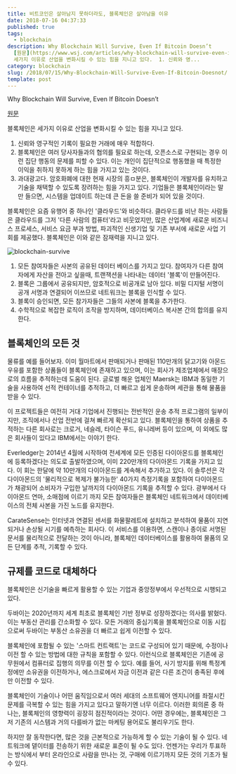 ```yaml
---
title: 비트코인은 살아남지 못하더라도, 블록체인은 살아남을 이유
date: 2018-07-16 04:37:33
published: true
tags:
  - blockchain
description: Why Blockchain Will Survive, Even If Bitcoin Doesn’t
  [원문](https://www.wsj.com/articles/why-blockchain-will-survive-even-if-bitcoin-doesnt-1520769600)  블록체인은
  세가지 이유로 산업을 변화시킬 수 있는 힘을 지니고 있다.  1. 신뢰와 영...
category: blockchain
slug: /2018/07/15/Why-Blockchain-Will-Survive-Even-If-Bitcoin-Doesnot/
template: post
---
```

Why Blockchain Will Survive, Even If Bitcoin Doesn’t

[원문](https://www.wsj.com/articles/why-blockchain-will-survive-even-if-bitcoin-doesnt-1520769600)

블록체인은 세가지 이유로 산업을 변화시킬 수 있는 힘을 지니고 있다.

1. 신뢰와 영구적인 기록이 필요한 거래에 매우 적합하다.
2. 블록체인은 여러 당사자들과의 협의를 필요로 하는데, 오픈소스로 구현되는 경우 이런 집단 행동의 문제를 피할 수 있다. 이는 개인이 집단적으로 행동했을 때 특정한 이익을 취하지 못하게 하는 힘을 가지고 있는 것이다.
3. 과대광고다. 암호화폐에 대한 현재 시장의 흥ㅁ분은, 블록체인이 개발자를 유치하고 기술을 채택할 수 있도록 장려하는 힘을 가지고 있다. 기업들은 블록체인이라는 말만 들으면, 시스템을 업데이트 하는데 큰 돈을 쓸 준비가 되어 있을 것이다.

블록체인은 요즘 유행어 중 하나인 '클라우드'와 비슷하다. 클라우드를 비난 하는 사람들은 클라우드를 그저 '다른 사람의 컴퓨터'라고 비웃었지만, 많은 산업계에 새로운 비즈니스 프로세스, 서비스 요금 부과 방법, 파괴적인 신생기업 및 기존 부서에 새로운 사업 기회를 제공했다. 블록체인은 이와 같은 잠재력을 지니고 있다.

![blockchain-survive](../images/blockchain-survive.png)

1. 모든 참여자들은 사본의 공유된 데이터 베이스를 가지고 있다. 참여자가 다른 참여자에게 자산을 전아고 싶을때, 트랜잭션을 나타내는 데이터 '블록'이 만들어진다.
2. 블록은 그룹에서 공유되지만, 암호적으로 비공개로 남아 있다. 비밀 디지털 서명이 공개 서명과 연결되어 이쓰므로 네트워크는 블록을 인식할 수 있다.
3. 블록이 승인되면, 모든 참가자들은 그들의 사본에 블록을 추가한다.
4. 수학적으로 복잡한 로직이 조작을 방지하며, 데이터베이스 복사본 간의 합의를 유지한다.

## 블록체인의 모든 것

물류를 예를 들어보자. 이미 월마트에서 판매되거나 판매된 110만개의 닭고기와 아몬드 우유를 포함한 상품들이 블록체인에 존재하고 있으며, 이는 회사가 제조업체에서 매장으로의 흐름을 추적하는데 도움이 된다. 글로벌 해운 업체인 Maersk는 IBM과 동일한 기술을 사용하여 선적 컨테이너를 추적하고, 더 빠르고 쉽게 운송하며 세관을 통해 물품을 받을 수 있다.

이 프로젝트들은 여전히 거대 기업에서 진행되는 전반적인 운송 추적 프로그램의 일부이지만, 조직에서나 산업 전반에 걸쳐 빠르게 확산되고 있다. 블록체인을 통하여 상품을 추적하는 다른 회사로는 크로거, 네슬레, 타이슨 푸드, 유니레버 등이 있으며, 이 외에도 많은 회사들이 있다고 IBM에서는 이야기 한다.

Everledger는 2014년 4월에 시작하여 전세계에 모든 인증된 다이아몬드를 블록체인에 등록하겠다는 의도로 출발하였으며, 이미 220만개의 다이아몬드 기록을 가지고 있다. 이 회는 한달에 약 10만개의 다이아몬드를 계속해서 추가하고 있다. 이 솔루션은 각 다이아몬드의 '물리적으로 복제가 불가능한' 40가지 측정기록을 포함하여 다이아몬드가 채광되어 소비자가 구입한 날까지의 다이아몬드 기록을 추적할 수 있다. 광부에서 다이아몬드 연마, 소매점에 이르기 까지 모든 참여자들은 블록체인 네트워크에서 데이터베이스의 전체 사본을 가진 노드를 유지한다.

CarateSense는 인터넷과 연결된 센서를 화물팔레트에 설치하고 분석하여 물품이 지연되거나 손상될 시기를 예측하는 회사다. 이 서비스를 이용하면, 스캔이나 종이로 서명된 문서를 물리적으로 전달하는 것이 아니라, 블록체인 데이터베이스를 활용하여 물품의 모든 단계를 추적, 기록할 수 있다. 

## 규제를 코드로 대체하다

블록체인은 신기술을 빠르게 활용할 수 있는 기업과 중앙정부에서 우선적으로 시행되고 있다. 

두바이는 2020년까지 세계 최초로 블록체인 기반 정부로 성장하겠다는 의사를 밝혔다. 이는 부동산 관리를 간소화할 수 있다. 모든 거래의 중심기록을 블록체인으로 이동 시킴으로써 두바이는 부동산 소유권을 더 빠르고 쉽게 이전할 수 있다.

블록체인에 포함될 수 있는 '스마트 컨트랙트'는 코드로 구성되어 있기 때문에, 수정이나 이전 할 수 있는 방법에 대한 규칙을 포함할 수 있다. 이런식으로 블록체인은 기존에 공무원에서 컴퓨터로 집행의 의무를 이전 할 수 있다. 예를 들어, 사기 방지를 위해 특정계정에만 소유권을 이전하거나, 에스크로에서 자금 이전과 같은 다른 조건이 충족된 후에만 이전할 수 있다.

블록체인이 기술이나 어떤 움직임으로서 여러 세대의 소프트웨어 엔지니어를 좌절시킨 문제를 극복할 수 있는 힘을 가지고 있다고 말하기엔 너무 이르다. 이러한 회의론 중 하나는, 블록체인의 영향력이 굉장히 점진적이라는 것이다. 어떤 경우에는, 블록체인은 그저 기존의 시스템과 거의 다를바가 없는 마케팅 용어로도 불리우기도 한다.

하지만 잘 동작한다면, 많은 것을 근본적으로 가능하게 할 수 있는 기술이 될 수 있다. 네트워크에 뎉이터를 전송하기 위한 새로운 표준이 될 수도 있다. 언젠가는 우리가 투표하는 방식에서 부터 온라인으로 사람을 만나는 것, 구매에 이르기까지 모든 것의 기초가 될 수 있다.